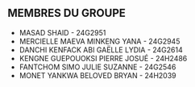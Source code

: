 ## MEMBRES DU GROUPE 

- MASAD SHAID - 24G2951
- MERCIELLE MAEVA MINKENG YANA - 24G2945
- DANCHI KENFACK ABI GAËLLE LYDIA - 24G2614
- KENGNE GUEPOUOKSI PIERRE JOSUÉ - 24H2486
- FANTCHOM SIMO JULIE SUZANNE - 24G2546
- MONET YANKWA BELOVED BRYAN - 24H2039
